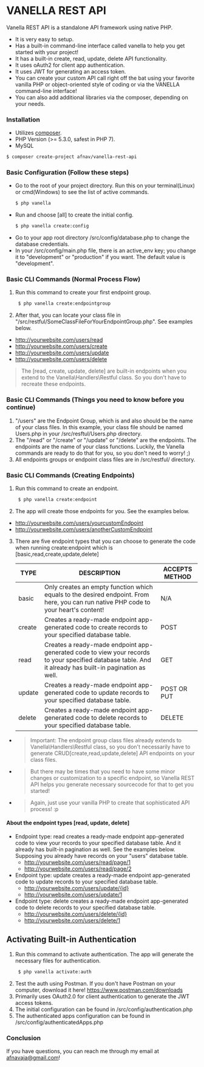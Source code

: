 # VANELLA REST API
Vanella REST API is a standalone API framework using native PHP.

  - It is very easy to setup.
  - Has a built-in command-line interface called vanella to help you get started with your project!
  - It has a built-in create, read, update, delete API functionality.
  - It uses oAuth2 for client app authentication.
  - It uses JWT for generating an access token.
  - You can create your custom API call right off the bat using your favorite vanilla PHP or object-oriented style of coding or via the VANELLA command-line interface!
  - You can also add additional libraries via the composer, depending on your needs.

### Installation

- Utilizes [composer](https://getcomposer.org/download/).
- PHP Version (>= 5.3.0, safest in PHP 7).
- MySQL

```sh
$ composer create-project afnav/vanella-rest-api
```

### Basic Configuration (Follow these steps)
- Go to the root of your project directory. Run this on your terminal(Linux) or cmd(Windows) to see the list of active commands.
    ```sh
    $ php vanella
    ```
- Run and choose [all] to create the initial config.
    ```sh
    $ php vanella create:config
    ```
- Go to your app root directory /src/config/database.php to change the database credentials.
- In your /src/config/main.php file, there is an active_env key; you change it to "development" or "production" if you want. The default value is "development".



### Basic CLI Commands (Normal Process Flow)
 1. Run this command to create your first endpoint group. 

    ```sh
     $ php vanella create:endpointgroup
    ``` 
 2. After that, you can locate your class file in "/src/restful/SomeClassFileForYourEndpointGroup.php". See examples below.
 - http://yourwebsite.com/users/read
 - http://yourwebsite.com/users/create
 - http://yourwebsite.com/users/update
 - http://yourwebsite.com/users/delete
 
 > The [read, create, update, delete] are built-in endpoints when you extend to the Vanella\Handlers\Restful class. So you don't have to recreate these endpoints.

### Basic CLI Commands (Things you need to know before you continue)
 1. "/users" are the Endpoint Group, which is and also should be the name of your class files. In this example, your class file should be named Users.php in your /src/resftul/Users.php directory.
 2. The "/read" or "/create" or "/update" or "/delete" are the endpoints. The endpoints are the name of your class functions. Luckily, the Vanella commands are ready to do that for you, so you don't need to worry! ;)
 3. All endpoints groups or endpoint class files are in /src/restful/ directory.

### Basic CLI Commands (Creating Endpoints)
 1. Run this command to create an endpoint.
    ```sh
     $ php vanella create:endpoint
    ``` 
 2. The app will create those endpoints for you. See the examples below.
  - http://yourwebsite.com/users/yourcustomEndpoint
  - http://yourwebsite.com/users/anotherCustomEndpoint
 3. There are five endpoint types that you can choose to generate the code when running create:endpoint which is [basic,read,create,update,delete]
 
    | TYPE | DESCRIPTION | ACCEPTS METHOD |
    | ------ | ------ | ------ |
    | basic | Only creates an empty function which equals to the desired endpoint. From here, you can run native PHP code to your heart's content! | N/A |
    | create | Creates a ready-made endpoint app-generated code to create records to your specified database table. | POST |
    | read | Creates a ready-made endpoint app-generated code to view your records to your specified database table. And it already has built-in pagination as well.| GET |
    | update | Creates a ready-made endpoint app-generated code to update records to your specified database table. | POST OR PUT
    | delete | Creates a ready-made endpoint app-generated code to delete records to your specified database table. | DELETE

  - > Important: The endpoint group class files already extends to Vanella\Handlers\Restful class, so you don't necessarily have to generate CRUD[create,read,update,delete] API endpoints on your class files. 
  - >But there may be times that you need to have some minor changes or customization to a specific endpoint, so Vanella REST API helps you generate necessary sourcecode for that to get you started! 
  - > Again, just use your vanilla PHP to create that sophisticated API process! :p

  #### About the endpoint types [read, update, delete]
 - Endpoint type: read creates a ready-made endpoint app-generated code to view your records to your specified database table. And it already has built-in pagination as well. See the examples below. Supposing you already have records on your "users" database table.
    - http://yourwebsite.com/users/read/page/1
    - http://yourwebsite.com/users/read/page/2
 - Endpoint type: update creates a ready-made endpoint app-generated code to update records to your specified database table.
    - http://yourwebsite.com/users/update/{id}
    - http://yourwebsite.com/users/update/1
 - Endpoint type: delete creates a ready-made endpoint app-generated code to delete records to your specified database table.
   - http://yourwebsite.com/users/delete/{id}
   - http://yourwebsite.com/users/delete/1

## Activating Built-in Authentication

 1. Run this command to activate authentication. The app will generate the necessary files for authentication.
    ```sh
     $ php vanella activate:auth
    ``` 
 2. Test the auth using Postman. If you don't have Postman on your computer, download it here! https://www.postman.com/downloads
 3. Primarily uses OAuth2.0 for client authentication to generate the JWT access tokens.
 4. The initial configuration can be found in /src/config/authentication.php
 5. The authenticated apps configuration can be found in /src/config/authenticatedApps.php
 
### Conclusion
If you have questions, you can reach me through my email at afnavaja@gmail.com!